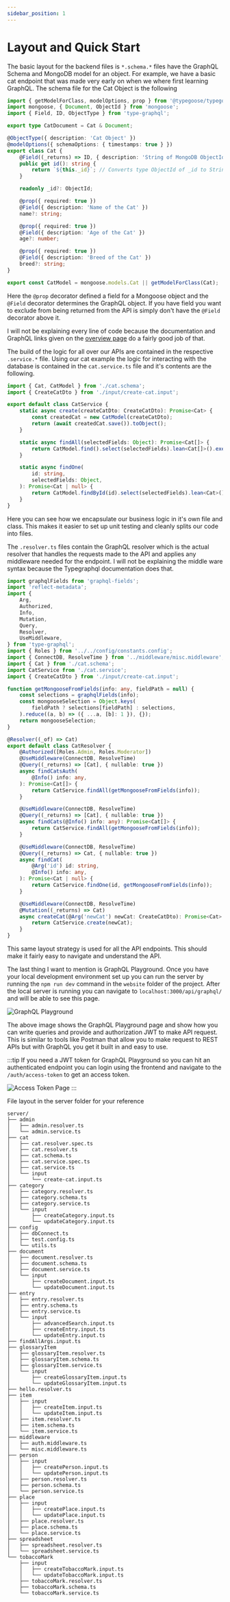 ```yaml
---
sidebar_position: 1
---
```


# Layout and Quick Start

The basic layout for the backend files is `*.schema.*` files have the GraphQL Schema and MongoDB model for an object. For example, we have a basic cat endpoint that was made very early on when we where first learning GraphQL. The schema file for the Cat Object is the following

```ts
import { getModelForClass, modelOptions, prop } from '@typegoose/typegoose';
import mongoose, { Document, ObjectId } from 'mongoose';
import { Field, ID, ObjectType } from 'type-graphql';

export type CatDocument = Cat & Document;

@ObjectType({ description: 'Cat Object' })
@modelOptions({ schemaOptions: { timestamps: true } })
export class Cat {
    @Field((_returns) => ID, { description: 'String of MongoDB ObjectId' })
    public get id(): string {
        return `${this._id}`; // Converts type ObjectId of _id to String
    }

    readonly _id?: ObjectId;

    @prop({ required: true })
    @Field({ description: 'Name of the Cat' })
    name?: string;

    @prop({ required: true })
    @Field({ description: 'Age of the Cat' })
    age?: number;

    @prop({ required: true })
    @Field({ description: 'Breed of the Cat' })
    breed?: string;
}

export const CatModel = mongoose.models.Cat || getModelForClass(Cat);
```

Here the `@prop` decorator defined a field for a Mongoose object and the `@Field` decorator determines the GraphQL object. If you have field you want to exclude from being returned from the API is simply don't have the `@Field` decorator above it.

I will not be explaining every line of code because the documentation and GraphQL links given on the [overview page](../intro/high-level-overview) do a fairly good job of that.

The build of the logic for all over our APIs are contained in the respective `.service.*` file. Using our cat example the logic for interacting with the database is contained in the `cat.service.ts` file and it's contents are the following.

```ts
import { Cat, CatModel } from './cat.schema';
import { CreateCatDto } from './input/create-cat.input';

export default class CatService {
    static async create(createCatDto: CreateCatDto): Promise<Cat> {
        const createdCat = new CatModel(createCatDto);
        return (await createdCat.save()).toObject();
    }

    static async findAll(selectedFields: Object): Promise<Cat[]> {
        return CatModel.find().select(selectedFields).lean<Cat[]>().exec();
    }

    static async findOne(
        id: string,
        selectedFields: Object,
    ): Promise<Cat | null> {
        return CatModel.findById(id).select(selectedFields).lean<Cat>().exec();
    }
}
```

Here you can see how we encapsulate our business logic in it's own file and class. This makes it easier to set up unit testing and cleanly splits our code into files.

The `.resolver.ts` files contain the GraphQL resolver which is the actual resolver that handles the requests made to the API and applies any middleware needed for the endpoint. I will not be explaining the middle ware syntax because the Typegraphql documentation does that.

```ts
import graphqlFields from 'graphql-fields';
import 'reflect-metadata';
import {
    Arg,
    Authorized,
    Info,
    Mutation,
    Query,
    Resolver,
    UseMiddleware,
} from 'type-graphql';
import { Roles } from '../../config/constants.config';
import { ConnectDB, ResolveTime } from '../middleware/misc.middleware';
import { Cat } from './cat.schema';
import CatService from './cat.service';
import { CreateCatDto } from './input/create-cat.input';

function getMongooseFromFields(info: any, fieldPath = null) {
    const selections = graphqlFields(info);
    const mongooseSelection = Object.keys(
        fieldPath ? selections[fieldPath] : selections,
    ).reduce((a, b) => ({ ...a, [b]: 1 }), {});
    return mongooseSelection;
}

@Resolver((_of) => Cat)
export default class CatResolver {
    @Authorized([Roles.Admin, Roles.Moderator])
    @UseMiddleware(ConnectDB, ResolveTime)
    @Query((_returns) => [Cat], { nullable: true })
    async findCatsAuth(
        @Info() info: any,
    ): Promise<Cat[]> {
        return CatService.findAll(getMongooseFromFields(info));
    }

    @UseMiddleware(ConnectDB, ResolveTime)
    @Query((_returns) => [Cat], { nullable: true })
    async findCats(@Info() info: any): Promise<Cat[]> {
        return CatService.findAll(getMongooseFromFields(info));
    }

    @UseMiddleware(ConnectDB, ResolveTime)
    @Query((_returns) => Cat, { nullable: true })
    async findCat(
        @Arg('id') id: string,
        @Info() info: any,
    ): Promise<Cat | null> {
        return CatService.findOne(id, getMongooseFromFields(info));
    }

    @UseMiddleware(ConnectDB, ResolveTime)
    @Mutation((_returns) => Cat)
    async createCat(@Arg('newCat') newCat: CreateCatDto): Promise<Cat> {
        return CatService.create(newCat);
    }
}
```

This same layout strategy is used for all the API endpoints. This should make it fairly easy to navigate and understand the API.

The last thing I want to mention is GraphQL Playground. Once you have your local development environment set up you can run the server by running the `npm run dev` command in the `website` folder of the project. After the local server is running you can navigate to `localhost:3000/api/graphql/` and will be able to see this page.

![GraphQL Playground](/img/GraphQL-Playground.png)

The above image shows the GraphQL Playground page and show how you can write queries and provide and authorization JWT to make API request. This is similar to tools like Postman that allow you to make request to REST APIs but with GraphQL you get it built in and easy to use.

:::tip
If you need a JWT token for GraphQL Playground so you can hit an authenticated endpoint you can login using the frontend and navigate to the `/auth/access-token` to get an access token.

![Access Token Page](/img/Access-Token-Page.png)
:::

File layout in the server folder for your reference

```
server/
├── admin
│   ├── admin.resolver.ts
│   └── admin.service.ts
├── cat
│   ├── cat.resolver.spec.ts
│   ├── cat.resolver.ts
│   ├── cat.schema.ts
│   ├── cat.service.spec.ts
│   ├── cat.service.ts
│   └── input
│       └── create-cat.input.ts
├── category
│   ├── category.resolver.ts
│   ├── category.schema.ts
│   ├── category.service.ts
│   └── input
│       ├── createCategory.input.ts
│       └── updateCategory.input.ts
├── config
│   ├── dbConnect.ts
│   ├── test.config.ts
│   └── utils.ts
├── document
│   ├── document.resolver.ts
│   ├── document.schema.ts
│   ├── document.service.ts
│   └── input
│       ├── createDocument.input.ts
│       └── updateDocument.input.ts
├── entry
│   ├── entry.resolver.ts
│   ├── entry.schema.ts
│   ├── entry.service.ts
│   └── input
│       ├── advancedSearch.input.ts
│       ├── createEntry.input.ts
│       └── updateEntry.input.ts
├── findAllArgs.input.ts
├── glossaryItem
│   ├── glossaryItem.resolver.ts
│   ├── glossaryItem.schema.ts
│   ├── glossaryItem.service.ts
│   └── input
│       ├── createGlossaryItem.input.ts
│       └── updateGlossaryItem.input.ts
├── hello.resolver.ts
├── item
│   ├── input
│   │   ├── createItem.input.ts
│   │   └── updateItem.input.ts
│   ├── item.resolver.ts
│   ├── item.schema.ts
│   └── item.service.ts
├── middleware
│   ├── auth.middleware.ts
│   └── misc.middleware.ts
├── person
│   ├── input
│   │   ├── createPerson.input.ts
│   │   └── updatePerson.input.ts
│   ├── person.resolver.ts
│   ├── person.schema.ts
│   └── person.service.ts
├── place
│   ├── input
│   │   ├── createPlace.input.ts
│   │   └── updatePlace.input.ts
│   ├── place.resolver.ts
│   ├── place.schema.ts
│   └── place.service.ts
├── spreadsheet
│   ├── spreadsheet.resolver.ts
│   └── spreadsheet.service.ts
└── tobaccoMark
    ├── input
    │   ├── createTobaccoMark.input.ts
    │   └── updateTobaccoMark.input.ts
    ├── tobaccoMark.resolver.ts
    ├── tobaccoMark.schema.ts
    └── tobaccoMark.service.ts
```
